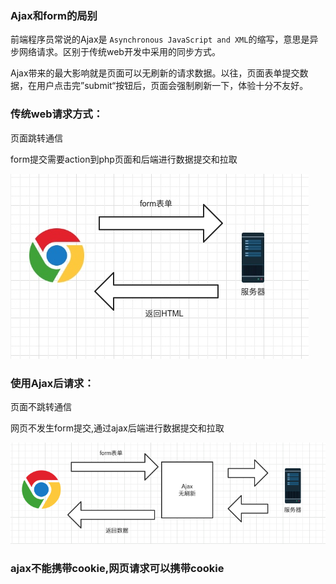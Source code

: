 ### Ajax和form的局别

前端程序员常说的Ajax是 `Asynchronous JavaScript and XML`的缩写，意思是异步网络请求。区别于传统web开发中采用的同步方式。

Ajax带来的最大影响就是页面可以无刷新的请求数据。以往，页面表单提交数据，在用户点击完”submit“按钮后，页面会强制刷新一下，体验十分不友好。

### 传统web请求方式：

页面跳转通信

form提交需要action到php页面和后端进行数据提交和拉取

![img](img/15527067382726.jpg)

### 使用Ajax后请求：

页面不跳转通信

网页不发生form提交,通过ajax后端进行数据提交和拉取

![img](img/Snip20190316_17.png)







### ajax不能携带cookie,网页请求可以携带cookie


